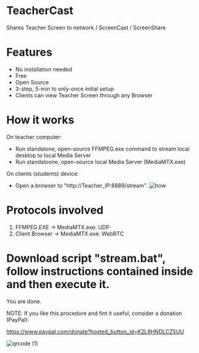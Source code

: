 # TeacherCast
Shares Teacher Screen to network / ScreenCast / ScreenShare

# Features
- No installation needed
- Free
- Open Source
- 3-step, 5-min to only-once initial setup
- Clients can view Teacher Screen through any Browser
  
# How it works
On teacher computer:
  - Run standalone, open-source FFMPEG.exe command to stream local desktop to local Media Server
  - Run standaloone, open-source local Media Server (MediaMTX.exe)

On clients (students) device:
  - Open a browser to "http://Teacher_IP:8889/stream".
![how](https://github.com/blanes/TeacherCast/assets/3591929/9e5a1afc-0a0f-40e7-8a90-441f4f6ed64b)

# Protocols involved
1) FFMPEG.EXE -> MediaMTX.exe: UDP
2) Client Browser -> MediaMTX.exe: WebRTC



# Download script "stream.bat", follow instructions contained inside and then execute it. 

You are done.



NOTE: If you like this procedure and fint it useful, consider a donation (PayPal):

https://www.paypal.com/donate?hosted_button_id=K2L9HNDLCZ5UU

![qrcode (1)](https://github.com/blanes/TeacherCast/assets/3591929/e0746a99-a0c9-495c-9578-33bc52d6b60d)


